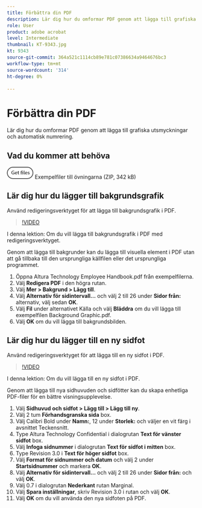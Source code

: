 ```yaml
---
title: Förbättra din PDF
description: Lär dig hur du omformar PDF genom att lägga till grafiska utsmyckningar och automatisk numrering
role: User
product: adobe acrobat
level: Intermediate
thumbnail: KT-9343.jpg
kt: 9343
source-git-commit: 364a521c1114cb89e781c07386634a9464676bc3
workflow-type: tm+mt
source-wordcount: '314'
ht-degree: 0%

---
```


# Förbättra din PDF

Lär dig hur du omformar PDF genom att lägga till grafiska utsmyckningar och automatisk numrering.

## Vad du kommer att behöva

[![Hämta filer](../assets/Getfiles.png)](../assets/Enhance.zip) Exempelfiler till övningarna (ZIP, 342 kB)

## Lär dig hur du lägger till bakgrundsgrafik

Använd redigeringsverktyget för att lägga till bakgrundsgrafik i PDF.

>[!VIDEO](https://video.tv.adobe.com/v/338746?hidetitle=true)

I denna lektion: Om du vill lägga till bakgrundsgrafik i PDF med redigeringsverktyget.

Genom att lägga till bakgrunder kan du lägga till visuella element i PDF utan att gå tillbaka till den ursprungliga källfilen eller det ursprungliga programmet.

1. Öppna Altura Technology Employee Handbook.pdf från exempelfilerna.
1. Välj **Redigera PDF** i den högra rutan.
1. Välj **Mer > Bakgrund > Lägg till**.
1. Välj **Alternativ för sidintervall...** och välj 2 till 26 under **Sidor från:** alternativ, välj sedan **OK**.
1. Välj **Fil** under alternativet Källa och välj **Bläddra** om du vill lägga till exempelfilen Background Graphic.pdf.
1. Välj **OK** om du vill lägga till bakgrundsbilden.

## Lär dig hur du lägger till en ny sidfot

Använd redigeringsverktyget för att lägga till en ny sidfot i PDF.

>[!VIDEO](https://video.tv.adobe.com/v/338745?hidetitle=true)

I denna lektion: Om du vill lägga till en ny sidfot i PDF.

Genom att lägga till nya sidhuvuden och sidfötter kan du skapa enhetliga PDF-filer för en bättre visningsupplevelse.

1. Välj **Sidhuvud och sidfot > Lägg till > Lägg till ny**.
1. Välj 2 tum **Förhandsgranska sida** box.
1. Välj Calibri Bold under **Namn:**, 12 under **Storlek:** och väljer en vit färg i avsnittet Teckensnitt.
1. Type Altura Technology Confidential i dialogrutan **Text för vänster sidfot** box.
1. Välj **Infoga sidnummer** i dialogrutan **Text för sidfot i mitten** box.
1. Type Revision 3.0 i **Text för höger sidfot** box.
1. Välj **Format för sidnummer och datum** och välj 2 under **Startsidnummer** och markera **OK**.
1. Välj **Alternativ för sidintervall...** och välj 2 till 26 under **Sidor från:** och välj **OK**.
1. Välj 0.7 i dialogrutan **Nederkant** rutan Marginal.
1. Välj **Spara inställningar**, skriv Revision 3.0 i rutan och välj **OK**.
1. Välj **OK** om du vill använda den nya sidfoten på PDF.


